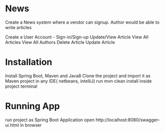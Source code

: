 # News

Create a News system where a vendor can signup. Author would be able to write articles

Create a User Account - Sign-in/Sign-up
Update/View Article
View All Articles
View All Authors
Delete Article
Update Article

# Installation
Install Spring Boot, Maven and Java8
Clone the project and import it as Maven project in any IDE( netbeans, intelliJ)
run mvn clean install inside project terminal

# Running App
run project as Spring Boot Application
open http://localhost:8080/swagger-ui.html in browser

